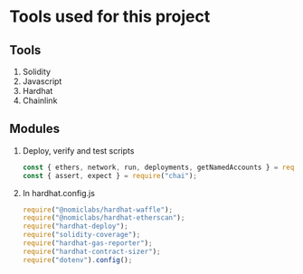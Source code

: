 # Tools used for this project

## Tools

1. Solidity
2. Javascript
3. Hardhat
4. Chainlink

## Modules

1.  Deploy, verify and test scripts

    ```js
    const { ethers, network, run, deployments, getNamedAccounts } = require("hardhat");
    const { assert, expect } = require("chai");
    ```

2.  In hardhat.config.js

    ```js
    require("@nomiclabs/hardhat-waffle");
    require("@nomiclabs/hardhat-etherscan");
    require("hardhat-deploy");
    require("solidity-coverage");
    require("hardhat-gas-reporter");
    require("hardhat-contract-sizer");
    require("dotenv").config();
    ```
